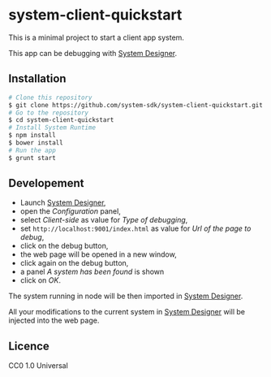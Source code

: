 # system-client-quickstart

This is a minimal project to start a client app system.

This app can be debugging with [System Designer](https://system-designer.github.io).

## Installation

```sh
# Clone this repository
$ git clone https://github.com/system-sdk/system-client-quickstart.git
# Go to the repository
$ cd system-client-quickstart
# Install System Runtime
$ npm install
$ bower install
# Run the app
$ grunt start
```

## Developement

* Launch [System Designer](https://system-designer.github.io),
* open the *Configuration* panel,
* select *Client-side* as value for *Type of debugging*,
* set `http://localhost:9001/index.html` as value for *Url of the page to debug*,
* click on the debug button,
* the web page will be opened in a new window,
* click again on the debug button,
* a panel *A system has been found* is shown
* click on *OK*.

The system running in node will be then imported in [System Designer](https://system-designer.github.io).

All your modifications to the current system in [System Designer](https://system-designer.github.io) will be injected into the web page. 

## Licence

CC0 1.0 Universal